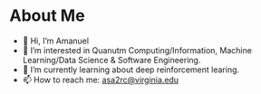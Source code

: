 # About Me
- 👋 Hi, I’m Amanuel
- 🔭 I’m interested in Quanutm Computing/Information, Machine Learning/Data Science & Software Engineering.
- 🌱 I’m currently learning about deep reinforcement learing.
- 📫 How to reach me: asa2rc@virginia.edu
